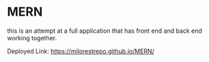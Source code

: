 # MERN
this is an attempt at a full application that has front end and back end working together.

Deployed Link:
https://milorestrepo.github.io/MERN/